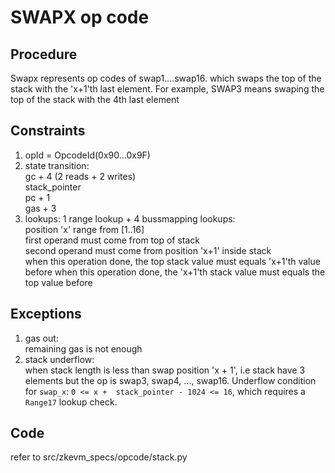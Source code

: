 # SWAPX op code

## Procedure

Swapx represents op codes of swap1....swap16. which swaps the top of the stack with the 'x+1'th last element. For example, SWAP3 means swaping the top of the stack with the 4th last element

## Constraints

1. opId = OpcodeId(0x90...0x9F)
2. state transition:\
   gc + 4 (2 reads + 2 writes)\
   stack_pointer\
   pc + 1\
   gas + 3
3. lookups: 1 range lookup + 4 bussmapping lookups:\
   position 'x' range from \[1..16\]\
   first operand must come from top of stack\
   second operand must come from position 'x+1' inside stack\
   when this operation done, the top stack value must equals 'x+1'th value before
   when this operation done, the 'x+1'th stack value must equals the top value before

## Exceptions

1. gas out:\
   remaining gas is not enough
2. stack underflow:\
   when stack length is less than swap position 'x + 1', i.e stack have 3 elements but the op is swap3, swap4, ..., swap16. Underflow condition for `swap_x`: `0 <= x +  stack_pointer - 1024 <= 16`, which requires a `Range17` lookup check.

## Code

refer to src/zkevm_specs/opcode/stack.py
